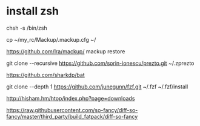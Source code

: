 # install zsh

chsh -s /bin/zsh

cp ~/my_rc/Mackup/.mackup.cfg ~/

https://github.com/lra/mackup/
mackup restore

git clone --recursive https://github.com/sorin-ionescu/prezto.git ~/.zprezto

https://github.com/sharkdp/bat

git clone --depth 1 https://github.com/junegunn/fzf.git ~/.fzf
~/.fzf/install

http://hisham.hm/htop/index.php?page=downloads

https://raw.githubusercontent.com/so-fancy/diff-so-fancy/master/third_party/build_fatpack/diff-so-fancy
